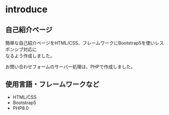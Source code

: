 # introduce
<h2>自己紹介ページ</h2>
<p>簡単な自己紹介ページをHTML/CSS、フレームワークにBootstrap5を使いレスポンシブ対応に<br>
なるよう作成しました。</p>
<p>お問い合わせフォームのサーバー処理は、PHPで作成しました。</p>
<h2>使用言語・フレームワークなど</h2>
<ul>
    <li>HTML/CSS</li>
    <li>Bootstrap5</li>
    <li>PHP8.0</li>
</ul>
